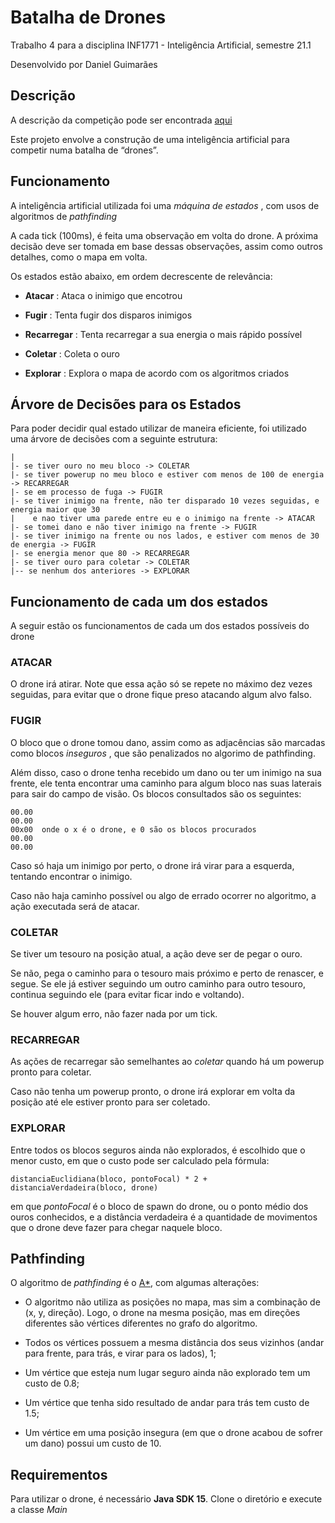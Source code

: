 # Batalha de Drones

Trabalho 4 para a disciplina INF1771 - Inteligência Artificial, semestre 21.1

Desenvolvido por Daniel Guimarães

## Descrição

A descrição da competição pode ser encontrada [aqui](https://augustobaffa.pro.br/site/desafios-online/inf1771-inteligencia-artificial-desafio-dos-drones/)

Este projeto envolve a construção de uma inteligência artificial para competir numa batalha de “drones”.

## Funcionamento

A inteligência artificial utilizada foi uma *máquina de estados* , com usos de algoritmos de *pathfinding* 

A cada tick (100ms), é feita uma observação em volta do drone. A próxima decisão deve ser tomada em base dessas observações,
assim como outros detalhes, como o mapa em volta.

Os estados estão abaixo, em ordem decrescente de relevância:

* **Atacar** : Ataca o inimigo que encotrou

* **Fugir** : Tenta fugir dos disparos inimigos

* **Recarregar** : Tenta recarregar a sua energia o mais rápido possível

* **Coletar** : Coleta o ouro

* **Explorar** : Explora o mapa de acordo com os algoritmos criados


## Árvore de Decisões para os Estados

Para poder decidir qual estado utilizar de maneira eficiente, foi utilizado uma árvore de decisões com a seguinte estrutura:

```text
|
|- se tiver ouro no meu bloco -> COLETAR
|- se tiver powerup no meu bloco e estiver com menos de 100 de energia -> RECARREGAR
|- se em processo de fuga -> FUGIR
|- se tiver inimigo na frente, não ter disparado 10 vezes seguidas, e energia maior que 30
|    e nao tiver uma parede entre eu e o inimigo na frente -> ATACAR
|- se tomei dano e não tiver inimigo na frente -> FUGIR
|- se tiver inimigo na frente ou nos lados, e estiver com menos de 30 de energia -> FUGIR
|- se energia menor que 80 -> RECARREGAR
|- se tiver ouro para coletar -> COLETAR
|-- se nenhum dos anteriores -> EXPLORAR
```

## Funcionamento de cada um dos estados

A seguir estão os funcionamentos de cada um dos estados possíveis do drone

### ATACAR

O drone irá atirar. Note que essa ação só se repete no máximo dez vezes seguidas, para evitar
que o drone fique preso atacando algum alvo falso.

### FUGIR

O bloco que o drone tomou dano, assim como as adjacências são marcadas como blocos *inseguros* , que são penalizados
no algorimo de pathfinding.

Além disso, caso o drone tenha recebido um dano ou ter um inimigo na sua frente, ele tenta encontrar uma caminho para
algum bloco nas suas laterais para sair do campo de visão. Os blocos consultados são os seguintes:

```text
00.00 
00.00
00x00  onde o x é o drone, e 0 são os blocos procurados
00.00
00.00
```

Caso só haja um inimigo por perto, o drone irá virar para a esquerda, tentando encontrar o inimigo.

Caso não haja caminho possível ou algo de errado ocorrer no algoritmo, a ação executada será de atacar.

### COLETAR

Se tiver um tesouro na posição atual, a ação deve ser de pegar o ouro.

Se não, pega o caminho para o tesouro mais próximo e perto de renascer, e segue. Se ele já estiver seguindo um outro caminho
para outro tesouro, continua seguindo ele (para evitar ficar indo e voltando).

Se houver algum erro, não fazer nada por um tick.

### RECARREGAR

As ações de recarregar são semelhantes ao *coletar* quando há um powerup pronto para coletar.

Caso não tenha um powerup pronto, o drone irá explorar em volta da posição até ele estiver pronto para ser coletado.

### EXPLORAR

Entre todos os blocos seguros ainda não explorados, é escolhido que o menor custo, em que o custo pode ser calculado pela
fórmula:

```distanciaEuclidiana(bloco, pontoFocal) * 2 + distanciaVerdadeira(bloco, drone)```

em que *pontoFocal* é o bloco de spawn do drone, ou o ponto médio dos ouros conhecidos, e a distância verdadeira é a quantidade
de movimentos que o drone deve fazer para chegar naquele bloco.

## Pathfinding

O algoritmo de *pathfinding* é o [A*](https://en.wikipedia.org/wiki/A*_search_algorithm), com algumas alterações:

* O algoritmo não utiliza as posições no mapa, mas sim a combinação de (x, y, direção). Logo, o drone na mesma posição, mas 
em direções diferentes são vértices diferentes no grafo do algoritmo.
  
* Todos os vértices possuem a mesma distância dos seus vizinhos (andar para frente, para trás, e virar para os lados), 1;

* Um vértice que esteja num lugar seguro ainda não explorado tem um custo de 0.8;

* Um vértice que tenha sido resultado de andar para trás tem custo de 1.5;

* Um vértice em uma posição insegura (em que o drone acabou de sofrer um dano) possui um custo de 10.


## Requirementos

Para utilizar o drone, é necessário **Java SDK 15**. Clone o diretório e execute a classe *Main*